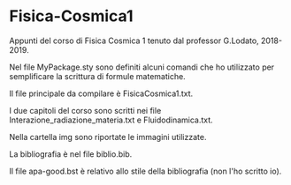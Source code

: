 # Fisica-Cosmica1
Appunti del corso di Fisica Cosmica 1 tenuto dal professor G.Lodato, 2018-2019.


Nel file MyPackage.sty sono definiti alcuni comandi che ho utilizzato per semplificare la scrittura di formule matematiche. 

Il file principale da compilare è FisicaCosmica1.txt.

I due capitoli del corso sono scritti nei file Interazione_radiazione_materia.txt e Fluidodinamica.txt.

Nella cartella img sono riportate le immagini utilizzate.

La bibliografia è nel file biblio.bib.

Il file apa-good.bst è relativo allo stile della bibliografia (non l'ho scritto io).
